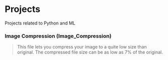 # Projects
Projects related to Python and ML

### Image Compression (Image_Compression)
   > This file lets you compress your image to a quite low size than original. The compressed file size can be as low as 7% of the original.
